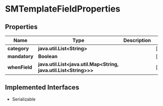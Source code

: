 

# SMTemplateFieldProperties


## Properties

Name | Type | Description | Notes
------------ | ------------- | ------------- | -------------
**category** | **java.util.List&lt;String&gt;** |  |  [optional]
**mandatory** | **Boolean** |  |  [optional]
**whenField** | **java.util.List&lt;java.util.Map&lt;String, java.util.List&lt;String&gt;&gt;&gt;** |  |  [optional]


## Implemented Interfaces

* Serializable


